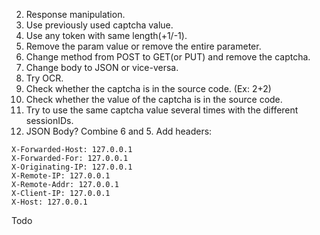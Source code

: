 
2. Response manipulation.
3. Use previously used captcha value.
4. Use any token with same length(+1/-1).
5. Remove the param value or remove the entire parameter.
6. Change method from POST to GET(or PUT) and remove the captcha.
7. Change body to JSON or vice-versa.
8. Try OCR.
9. Check whether the captcha is in the source code. (Ex: 2+2)
10. Check whether the value of the captcha is in the source code.
11. Try to use the same captcha value several times with the different sessionIDs.
12. JSON Body? Combine 6 and 5.
Add headers:
```
X-Forwarded-Host: 127.0.0.1
X-Forwarded-For: 127.0.0.1
X-Originating-IP: 127.0.0.1
X-Remote-IP: 127.0.0.1
X-Remote-Addr: 127.0.0.1
X-Client-IP: 127.0.0.1
X-Host: 127.0.0.1
```

Todo